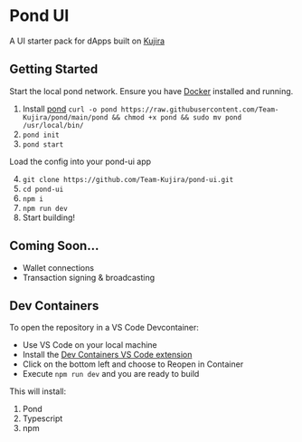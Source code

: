 # Pond UI

A UI starter pack for dApps built on [Kujira](https://github.com/Team-Kujira/core)

## Getting Started

Start the local pond network. Ensure you have [Docker](http://docker.com) installed and running.

1. Install [pond](https://github.com/Team-Kujira/pond) `curl -o pond https://raw.githubusercontent.com/Team-Kujira/pond/main/pond && chmod +x pond && sudo mv pond /usr/local/bin/`
2. `pond init`
3. `pond start`

Load the config into your pond-ui app

4. `git clone https://github.com/Team-Kujira/pond-ui.git`
5. `cd pond-ui`
6. `npm i`
7. `npm run dev`
8. Start building!

## Coming Soon...

- Wallet connections
- Transaction signing & broadcasting

## Dev Containers

To open the repository in a VS Code Devcontainer:
- Use VS Code on your local machine
- Install the [Dev Containers VS Code extension](https://marketplace.visualstudio.com/items?itemName=ms-vscode-remote.remote-containers)
- Click on the bottom left and choose to Reopen in Container
- Execute `npm run dev` and you are ready to build

This will install:
1. Pond
2. Typescript
3. npm